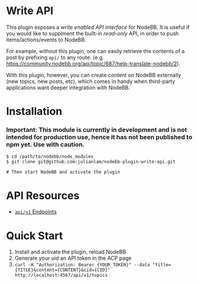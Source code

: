 # Write API

This plugin exposes a *write enabled API interface* for NodeBB. It is useful if you would like to supplment the built-in *read-only* API, in order to push items/actions/events to NodeBB.

For example, without this plugin, one can easily retrieve the contents of a post by prefixing `api/` to any route. (e.g. https://community.nodebb.org/api/topic/687/help-translate-nodebb/2).

With this plugin, however, you can create content on NodeBB externally (new topics, new posts, etc), which comes in handy when third-party applications want deeper integration with NodeBB.

# Installation

### **Important: This module is currently in development and is not intended for production use, hence it has not been published to npm yet. Use with caution.**

```
$ cd /path/to/nodebb/node_modules
$ git clone git@github.com:julianlam/nodebb-plugin-write-api.git

# Then start NodeBB and activate the plugin
```

# API Resources

* [`api/v1` Endpoints](routes/v1/readme.md)

# Quick Start

1. Install and activate the plugin, reload NodeBB
1. Generate your uid an API token in the ACP page
1. `curl -H "Authorization: Bearer {YOUR_TOKEN}" --data "title={TITLE}&content={CONTENT}&cid={CID}" http://localhost:4567/api/v1/topics`